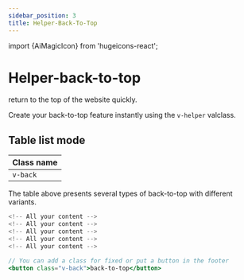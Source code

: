 ```yaml
---
sidebar_position: 3
title: Helper-Back-To-Top
---
```


import {AiMagicIcon} from 'hugeicons-react';

# Helper-back-to-top <AiMagicIcon className='icon' />

return to the top of the website quickly.

Create your back-to-top feature instantly using the `v-helper` valclass.


## Table list mode

| Class name  |
|---------------------|
| `v-back`      |

The table above presents several types of back-to-top with different variants.

``` jsx title="index.html"
<!-- All your content -->
<!-- All your content -->
<!-- All your content -->
<!-- All your content -->
<!-- All your content -->

// You can add a class for fixed or put a button in the footer
<button class="v-back">back-to-top</button>

```